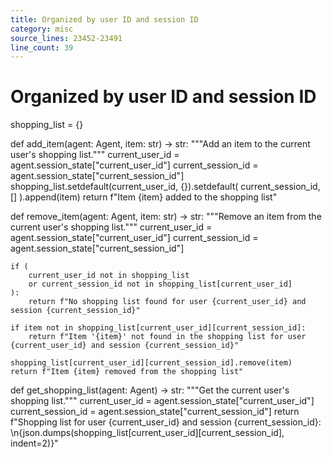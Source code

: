 ```yaml
---
title: Organized by user ID and session ID
category: misc
source_lines: 23452-23491
line_count: 39
---
```


# Organized by user ID and session ID
shopping_list = {}


def add_item(agent: Agent, item: str) -> str:
    """Add an item to the current user's shopping list."""
    current_user_id = agent.session_state["current_user_id"]
    current_session_id = agent.session_state["current_session_id"]
    shopping_list.setdefault(current_user_id, {}).setdefault(
        current_session_id, []
    ).append(item)
    return f"Item {item} added to the shopping list"


def remove_item(agent: Agent, item: str) -> str:
    """Remove an item from the current user's shopping list."""
    current_user_id = agent.session_state["current_user_id"]
    current_session_id = agent.session_state["current_session_id"]

    if (
        current_user_id not in shopping_list
        or current_session_id not in shopping_list[current_user_id]
    ):
        return f"No shopping list found for user {current_user_id} and session {current_session_id}"

    if item not in shopping_list[current_user_id][current_session_id]:
        return f"Item '{item}' not found in the shopping list for user {current_user_id} and session {current_session_id}"

    shopping_list[current_user_id][current_session_id].remove(item)
    return f"Item {item} removed from the shopping list"


def get_shopping_list(agent: Agent) -> str:
    """Get the current user's shopping list."""
    current_user_id = agent.session_state["current_user_id"]
    current_session_id = agent.session_state["current_session_id"]
    return f"Shopping list for user {current_user_id} and session {current_session_id}: \n{json.dumps(shopping_list[current_user_id][current_session_id], indent=2)}"



